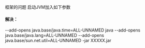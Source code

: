 框架的问题
启动JVM加入如下参数
#### 解决：
--add-opens java.base/java.time=ALL-UNNAMED
java --add-opens java.base/java.lang=ALL-UNNAMED --add-opens java.base/sun.net.util=ALL-UNNAMED -jar XXXXX.jar